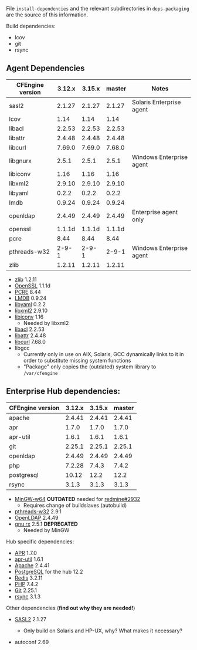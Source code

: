 File `install-dependencies` and the relevant subdirectories
in `deps-packaging` are the source of this information.


Build dependencies:

* lcov
* git
* rsync

## Agent Dependencies

| CFEngine version | 3.12.x | 3.15.x | master | Notes |
|  --------------  | ------ | ------ | ------ | ----- |
|  sasl2           | 2.1.27 | 2.1.27 | 2.1.27 | Solaris Enterprise agent |
|  lcov            | 1.14   | 1.14   | 1.14   |                          |
|  libacl          | 2.2.53 | 2.2.53 | 2.2.53 |                          |
|  libattr         | 2.4.48 | 2.4.48 | 2.4.48 |                          |
|  libcurl         | 7.69.0 | 7.69.0 | 7.68.0 |                          |
|  libgnurx        | 2.5.1  | 2.5.1  | 2.5.1  | Windows Enterprise agent |
|  libiconv        | 1.16   | 1.16   | 1.16   |                          |
|  libxml2         | 2.9.10 | 2.9.10 | 2.9.10 |                          |
|  libyaml         | 0.2.2  | 0.2.2  | 0.2.2  |                          |
|  lmdb            | 0.9.24 | 0.9.24 | 0.9.24 |                          |
|  openldap        | 2.4.49 | 2.4.49 | 2.4.49 | Enterprise agent only    |
|  openssl         | 1.1.1d | 1.1.1d | 1.1.1d |                          |
|  pcre            | 8.44   | 8.44   | 8.44   |                          |
|  pthreads-w32    | 2-9-1  | 2-9-1  | 2-9-1  | Windows Enterprise agent |
|  zlib            | 1.2.11 | 1.2.11 | 1.2.11 |                          |

* [zlib](http://www.zlib.net/) 1.2.11
* [OpenSSL](http://openssl.org/) 1.1.1d
* [PCRE](http://ftp.csx.cam.ac.uk/pub/software/programming/pcre/) 8.44
* [LMDB](https://github.com/LMDB/lmdb/) 0.9.24
* [libyaml](http://pyyaml.org/wiki/LibYAML) 0.2.2
* [libxml2](http://xmlsoft.org/sources/) 2.9.10
* [libiconv](http://ftp.gnu.org/gnu/libiconv/) 1.16
  * Needed by libxml2
* [libacl](http://download.savannah.gnu.org/releases/acl/) 2.2.53
* [libattr](http://download.savannah.gnu.org/releases/attr/) 2.4.48
* [libcurl](http://curl.haxx.se/download.html) 7.68.0
* libgcc
  * Currently only in use on AIX, Solaris, GCC dynamically links to it in order
    to substitute missing system functions
  * "Package" only copies the (outdated) system library to `/var/cfengine`

## Enterprise Hub dependencies:


| CFEngine version | 3.12.x | 3.15.x | master |
|  --------------  | ------ | ------ | ------ |
|  apache          | 2.4.41 | 2.4.41 | 2.4.41 |
|  apr             | 1.7.0  | 1.7.0  | 1.7.0  |
|  apr-util        | 1.6.1  | 1.6.1  | 1.6.1  |
|  git             | 2.25.1 | 2.25.1 | 2.25.1 |
|  openldap        | 2.4.49 | 2.4.49 | 2.4.49 |
|  php             | 7.2.28 | 7.4.3  | 7.4.2  |
|  postgresql      | 10.12  | 12.2   | 12.2   |
|  rsync           | 3.1.3  | 3.1.3  | 3.1.3  |

* [MinGW-w64](http://sourceforge.net/projects/mingw-w64/) **OUTDATED** needed
  for [redmine#2932](https://dev.cfengine.com/issues/2932)
  * Requires change of buildslaves (autobuild)
* [pthreads-w32](ftp://sourceware.org/pub/pthreads-win32/) 2.9.1
* [OpenLDAP](http://www.openldap.org/software/download/OpenLDAP/openldap-release/) 2.4.49
* [gnu rx](http://www.gnu.org/software/rx/rx.html) 2.5.1 **DEPRECATED**
  * Needed by MinGW

Hub specific dependencies:

* [APR](https://apr.apache.org/) 1.7.0
* [apr-util](https://apr.apache.org/) 1.6.1
* [Apache](http://httpd.apache.org/) 2.4.41
* [PostgreSQL](http://www.postgresql.org/) for the hub 12.2
* [Redis](http://redis.io/) 3.2.11
* [PHP](http://php.net/) 7.4.2
* [Git](https://www.kernel.org/pub/software/scm/git/) 2.25.1
* [rsync](https://download.samba.org/pub/rsync/) 3.1.3

Other dependencies (**find out why they are needed!**)

* [SASL2](https://cyrusimap.org/mediawiki/index.php/Downloads) 2.1.27
  * Only build on Solaris and HP-UX, why? What makes it necessary?

* autoconf 2.69
